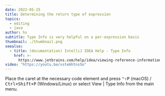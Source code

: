 ```yaml
---
date: 2022-05-25
title: Determining the return type of expression
topics:
  - editing
  - java
author: hs
subtitle: Type Info is very helpful on a per-expression basis
thumbnail: ./thumbnail.png
seealso:
  - title: (documentation) IntelliJ IDEA Help - Type Info
    href: >-
      https://www.jetbrains.com/help/idea/viewing-reference-information.html#type-info
video: "https://youtu.be/vste6htns5o"
---
```


Place the caret at the necessary code element and press <kbd>⌃⇧P</kbd> (macOS) / <kbd>Ctrl+Shift+P</kbd> (Windows/Linux) or select View | Type Info from the main menu.
